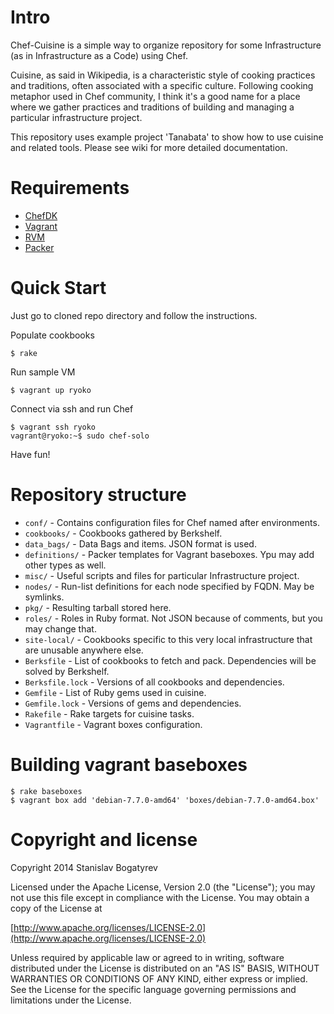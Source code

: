 # Intro

Chef-Cuisine is a simple way to organize repository for some
Infrastructure (as in Infrastructure as a Code) using Chef.

Cuisine, as said in Wikipedia, is a characteristic style of cooking
practices and traditions, often associated with a specific culture.
Following cooking metaphor used in Chef community, I think it's a good
name for a place where we gather practices and traditions of building
and managing a particular infrastructure project.

This repository uses example project 'Tanabata' to show how to use
cuisine and related tools. Please see wiki for more detailed
documentation.

# Requirements

* [ChefDK][ChefDK]
* [Vagrant][Vagrant]
* [RVM][RVM]
* [Packer][Packer]

# Quick Start

Just go to cloned repo directory and follow the instructions.

Populate cookbooks

    $ rake

Run sample VM

    $ vagrant up ryoko

Connect via ssh and run Chef

    $ vagrant ssh ryoko
    vagrant@ryoko:~$ sudo chef-solo

Have fun!

# Repository structure

* `conf/` - Contains configuration files for Chef named after environments.
* `cookbooks/` - Cookbooks gathered by Berkshelf.
* `data_bags/` - Data Bags and items. JSON format is used.
* `definitions/` - Packer templates for Vagrant baseboxes. Ypu may add other types as well.
* `misc/` - Useful scripts and files for particular Infrastructure project.
* `nodes/` - Run-list definitions for each node specified by FQDN. May be symlinks.
* `pkg/` - Resulting tarball stored here.
* `roles/` - Roles in Ruby format. Not JSON because of comments, but you may change that.
* `site-local/` - Cookbooks specific to this very local infrastructure that are unusable anywhere else.
* `Berksfile` - List of cookbooks to fetch and pack. Dependencies will be solved by Berkshelf.
* `Berksfile.lock` - Versions of all cookbooks and dependencies.
* `Gemfile` - List of Ruby gems used in cuisine.
* `Gemfile.lock` - Versions of gems and dependencies.
* `Rakefile` - Rake targets for cuisine tasks.
* `Vagrantfile` - Vagrant boxes configuration.

# Building vagrant baseboxes

    $ rake baseboxes
    $ vagrant box add 'debian-7.7.0-amd64' 'boxes/debian-7.7.0-amd64.box'

# Copyright and license

Copyright 2014 Stanislav Bogatyrev

Licensed under the Apache License, Version 2.0 (the "License");
you may not use this file except in compliance with the License.
You may obtain a copy of the License at

  [http://www.apache.org/licenses/LICENSE-2.0](http://www.apache.org/licenses/LICENSE-2.0)

Unless required by applicable law or agreed to in writing, software
distributed under the License is distributed on an "AS IS" BASIS,
WITHOUT WARRANTIES OR CONDITIONS OF ANY KIND, either express or implied.
See the License for the specific language governing permissions and
limitations under the License.

[ChefDK]: https://www.getchef.com/downloads/chef-dk "Chef Development Kit"
[Vagrant]: https://www.vagrantup.com/downloads "Vagrant"
[RVM]: http://rvm.io/rvm/install "Ruby Version Manager"
[Packer]: https://packer.io/downloads.html "Packer"
